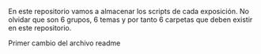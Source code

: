 En este repositorio vamos a almacenar los scripts de cada exposición.
No olvidar que son 6 grupos, 6 temas y por tanto 6 carpetas que deben existir en este repositorio.

Primer cambio del archivo readme
